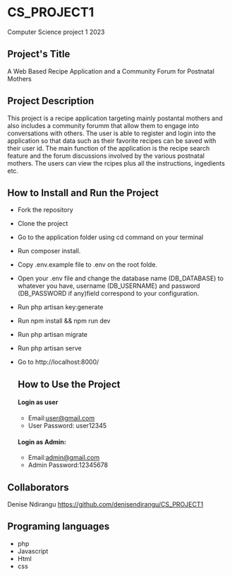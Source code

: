 # CS_PROJECT1
Computer Science project 1 2023

## Project's Title
A Web Based Recipe Application and a Community Forum for Postnatal Mothers

## Project Description
 This project is a recipe  application targeting mainly postantal mothers and also includes a community forumm that allow them to engage into conversations with others. The user is able to register and login into the application so that data such as their favorite recipes can be saved with their user id. The main function of the application is the recipe search feature and the forum discussions involved by the various postnatal mothers. The users can view the rcipes plus all the instructions, ingedients etc.

 ## How to Install and Run the Project
 - Fork the repository
 - Clone the project
 - Go to the application folder using cd command on your terminal
 - Run composer install.
 - Copy .env.example file to .env on the root folde.
 - Open your .env file and change the database name (DB_DATABASE) to whatever you have, username (DB_USERNAME) and password (DB_PASSWORD 
 if any)field correspond to your configuration. 
- Run php artisan key:generate
- Run npm install && npm run dev
- Run php artisan migrate
- Run php artisan serve
- Go to http://localhost:8000/
  
  ## How to Use the Project
  #### Login as user
  - Email:user@gmail.com
  - User Password: user12345
  #### Login as Admin:
  - Email:admin@gmail.com
  - Admin Password:12345678

## Collaborators
Denise Ndirangu https://github.com/denisendirangu/CS_PROJECT1

## Programing languages
- php
- Javascript
- Html
- css

